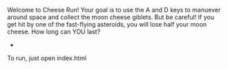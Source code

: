 Welcome to Cheese Run! Your goal is to use the A and D keys to manuever around space and collect the moon cheese giblets. But be careful! If you get hit by one of the fast-flying asteroids, you will lose half your moon cheese. How long can YOU last?

-

To run, just open index.html
